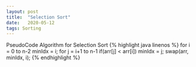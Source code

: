 ```yaml
---
layout: post
title:  "Selection Sort"
date:   2020-05-12
tags: Sorting
---
```


PseudoCode Algorithm for Selection Sort
{% highlight java linenos %}
for i = 0 to n-2
  minIdx = i;
  for j = i+1 to n-1
    if(arr[j] < arr[i]) minIdx = j;
  swap(arr, minIdx, i);
{% endhighlight %}